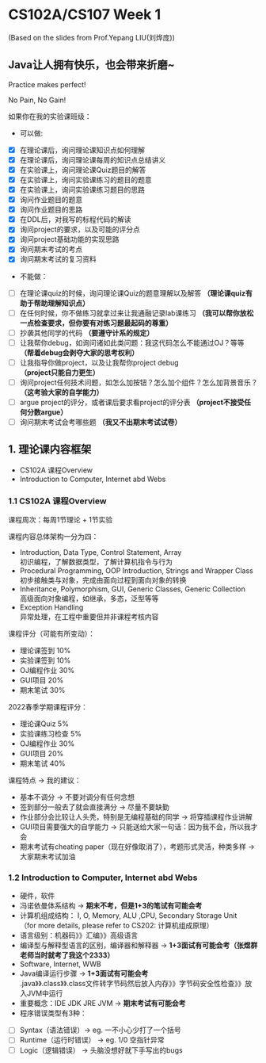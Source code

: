 # CS102A/CS107 Week 1
(Based on the slides from Prof.Yepang LIU(刘烨庞))        

## Java让人拥有快乐，也会带来折磨~

Practice makes perfect!      

No Pain, No Gain!

如果你在我的实验课班级：

- 可以做: 
- [X] 在理论课后，询问理论课知识点如何理解
- [X] 在理论课后，询问理论课每周的知识点总结讲义
- [X] 在实验课上，询问理论课Quiz题目的解答
- [X] 在实验课上，询问实验课练习的题目的题意
- [X] 在实验课上，询问实验课练习题目的思路
- [X] 询问作业题目的题意
- [X] 询问作业题目的思路
- [X] 在DDL后，对我写的标程代码的解读
- [X] 询问project的要求，以及可能的评分点
- [X] 询问project基础功能的实现思路
- [X] 询问期末考试的考点
- [X] 询问期末考试的复习资料

- 不能做：
- [ ] 在理论课quiz的时候，询问理论课Quiz的题意理解以及解答 **（理论课quiz有助于帮助理解知识点）**
- [ ] 在任何时候，你不做练习就拿过来让我通融记录lab课练习 **（我可以帮你放松一点检查要求，但你要有对练习题最起码的尊重）**
- [ ] 抄袭其他同学的代码 **（要遵守计系的规定）**
- [ ] 让我帮你debug，如询问诸如此类问题：我这代码怎么不能通过OJ？等等 **（帮着debug会剥夺大家的思考权利）**
- [ ] 让我指导你做project，以及让我帮你project debug **（project只能自力更生）**
- [ ] 询问project任何技术问题，如怎么加按钮？怎么加个组件？怎么加背景音乐？ **（这考验大家的自学能力）**
- [ ] argue project的评分，或者课后要求看project的评分表 **（project不接受任何分数argue）**
- [ ] 询问期末考试会考哪些题 **（我又不出期末考试试卷）**
 
## 1. 理论课内容框架
- CS102A 课程Overview
- Introduction to Computer, Internet abd Webs

### 1.1 CS102A 课程Overview

课程周次：每周1节理论 + 1节实验      

课程内容总体架构一分为四：     

- Introduction, Data Type, Control Statement, Array     
初识编程，了解数据类型，了解计算机指令与行为   
- Procedural Programming, OOP Introduction, Strings and Wrapper Class      
初步接触类与对象，完成由面向过程到面向对象的转换     
- Inheritance, Polymorphism, GUI, Generic Classes, Generic Collection      
高级面向对象编程，如继承，多态，泛型等等       
- Exception Handling      
异常处理，在工程中重要但并非课程考核内容

课程评分（可能有所变动）：

- 理论课签到 10%     
- 实验课签到 10%      
- OJ编程作业 30%      
- GUI项目 20%
- 期末笔试 30%     

2022春季学期课程评分：
- 理论课Quiz 5%     
- 实验课练习检查 5%      
- OJ编程作业 30%      
- GUI项目 20%
- 期末笔试 40%   

课程特点 -> 我的建议：    
- 基本不调分 -> 不要对调分有任何念想       
- 签到部分一般去了就会直接满分 -> 尽量不要缺勤
- 作业部分会比较让人头秃，特别是无编程基础的同学 -> 将穿插课程作业讲解
- GUI项目需要强大的自学能力 -> 只能送给大家一句话：因为我不会，所以我才会
- 期末考试有cheating paper（现在好像取消了），考题形式灵活，种类多样 -> 大家期末考试加油

### 1.2 Introduction to Computer, Internet abd Webs

- 硬件，软件
- 冯诺依曼体系结构 -> **期末不考，但是1+3的笔试有可能会考**
- 计算机组成结构： I, O, Memory, ALU ,CPU, Secondary Storage Unit     
（for more details, please refer to CS202: 计算机组成原理）
- 语言级别：机器码》》汇编》》高级语言
- 编译型与解释型语言的区别，编译器和解释器 -> **1+3面试有可能会考（张煜群老师当时就考了我这个2333）**
- Software, Internet, WWB
- Java编译运行步骤 -> **1+3面试有可能会考**     
.java》》.class》》.class文件转字节码然后放入内存》》字节码安全性检查》》放入JVM中运行
- 重要概念：IDE JDK JRE JVM -> **期末考试有可能会考**
- 程序错误类型有3种：     
- [ ] Syntax（语法错误）-> eg. 一不小心少打了一个括号
- [ ] Runtime（运行时错误） -> eg. 1/0 空指针异常
- [ ] Logic（逻辑错误） -> 头脑没想好就下手写出的bugs
